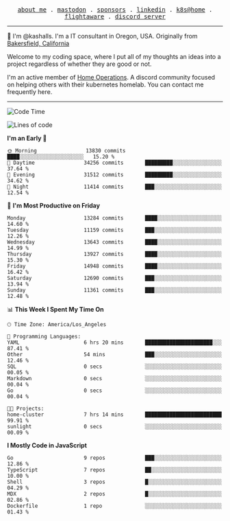 <p align="center">
  <samp>
    <a href="https://jordanjones.org/">about me</a> .
    <a rel="me" href="https://mastodon.social/@kashall">mastodon</a> .
    <a href="https://github.com/sponsors/kashalls">sponsors</a> .
    <a href="https://linkedin.com/in/jordpjones">linkedin</a> .
    <a href="https://github.com/kashalls/home-cluster">k8s@home</a> .
    <a href="https://flightaware.com/adsb/stats/user/kashalls">flightaware</a> .
    <a href="https://discord.gg/V2WrCfqba9">discord server</a>
  </samp>
</p>

----------------------------------------------------------------

:wave: I'm @kashalls. I'm a IT consultant in Oregon, USA. Originally from [Bakersfield, California](https://maps.app.goo.gl/QQMtywTWghpXB6Tu6)

Welcome to my coding space, where I put all of my thoughts an ideas into a project regardless of whether they are good or not.

I'm an active member of [Home Operations](https://discord.gg/home-operations). A discord community focused on helping others with their kubernetes homelab. You can contact me frequently here.

----------------------------------------------------------------
<!--START_SECTION:waka-->
![Code Time](http://img.shields.io/badge/Code%20Time-2%2C307%20hrs%2044%20mins-blue)

![Lines of code](https://img.shields.io/badge/From%20Hello%20World%20I%27ve%20Written-12.3%20million%20lines%20of%20code-blue)

**I'm an Early 🐤** 

```text
🌞 Morning                13830 commits       ████░░░░░░░░░░░░░░░░░░░░░   15.20 % 
🌆 Daytime                34256 commits       █████████░░░░░░░░░░░░░░░░   37.64 % 
🌃 Evening                31512 commits       █████████░░░░░░░░░░░░░░░░   34.62 % 
🌙 Night                  11414 commits       ███░░░░░░░░░░░░░░░░░░░░░░   12.54 % 
```
📅 **I'm Most Productive on Friday** 

```text
Monday                   13284 commits       ████░░░░░░░░░░░░░░░░░░░░░   14.60 % 
Tuesday                  11159 commits       ███░░░░░░░░░░░░░░░░░░░░░░   12.26 % 
Wednesday                13643 commits       ████░░░░░░░░░░░░░░░░░░░░░   14.99 % 
Thursday                 13927 commits       ████░░░░░░░░░░░░░░░░░░░░░   15.30 % 
Friday                   14948 commits       ████░░░░░░░░░░░░░░░░░░░░░   16.42 % 
Saturday                 12690 commits       ███░░░░░░░░░░░░░░░░░░░░░░   13.94 % 
Sunday                   11361 commits       ███░░░░░░░░░░░░░░░░░░░░░░   12.48 % 
```


📊 **This Week I Spent My Time On** 

```text
🕑︎ Time Zone: America/Los_Angeles

💬 Programming Languages: 
YAML                     6 hrs 20 mins       ██████████████████████░░░   87.41 % 
Other                    54 mins             ███░░░░░░░░░░░░░░░░░░░░░░   12.46 % 
SQL                      0 secs              ░░░░░░░░░░░░░░░░░░░░░░░░░   00.05 % 
Markdown                 0 secs              ░░░░░░░░░░░░░░░░░░░░░░░░░   00.04 % 
Go                       0 secs              ░░░░░░░░░░░░░░░░░░░░░░░░░   00.04 % 

🐱‍💻 Projects: 
home-cluster             7 hrs 14 mins       █████████████████████████   99.91 % 
sunlight                 0 secs              ░░░░░░░░░░░░░░░░░░░░░░░░░   00.09 % 
```

**I Mostly Code in JavaScript** 

```text
Go                       9 repos             ███░░░░░░░░░░░░░░░░░░░░░░   12.86 % 
TypeScript               7 repos             ██░░░░░░░░░░░░░░░░░░░░░░░   10.00 % 
Shell                    3 repos             █░░░░░░░░░░░░░░░░░░░░░░░░   04.29 % 
MDX                      2 repos             █░░░░░░░░░░░░░░░░░░░░░░░░   02.86 % 
Dockerfile               1 repo              ░░░░░░░░░░░░░░░░░░░░░░░░░   01.43 % 
```




<!--END_SECTION:waka-->